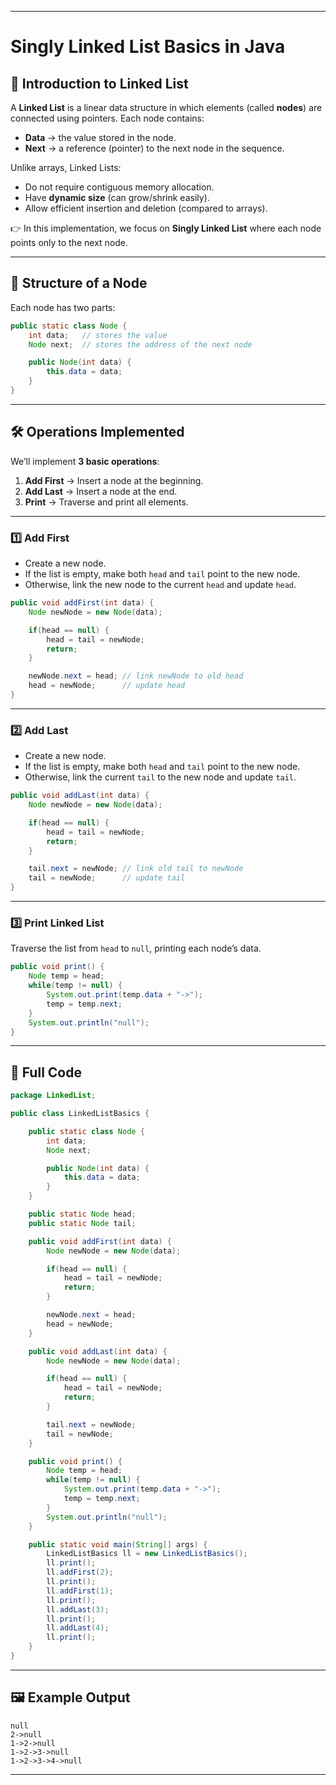 

---

# Singly Linked List Basics in Java   

## 📌 Introduction to Linked List

A **Linked List** is a linear data structure in which elements (called **nodes**) are connected using pointers.
Each node contains:

* **Data** → the value stored in the node.
* **Next** → a reference (pointer) to the next node in the sequence.

Unlike arrays, Linked Lists:

* Do not require contiguous memory allocation.
* Have **dynamic size** (can grow/shrink easily).
* Allow efficient insertion and deletion (compared to arrays).

👉 In this implementation, we focus on **Singly Linked List** where each node points only to the next node.

---

## 📖 Structure of a Node

Each node has two parts:

```java
public static class Node {
    int data;   // stores the value
    Node next;  // stores the address of the next node

    public Node(int data) {
        this.data = data;
    }
}
```

---

## 🛠 Operations Implemented

We’ll implement **3 basic operations**:

1. **Add First** → Insert a node at the beginning.
2. **Add Last** → Insert a node at the end.
3. **Print** → Traverse and print all elements.

---

### 1️⃣ Add First

* Create a new node.
* If the list is empty, make both `head` and `tail` point to the new node.
* Otherwise, link the new node to the current `head` and update `head`.

```java
public void addFirst(int data) {
    Node newNode = new Node(data);

    if(head == null) {
        head = tail = newNode;
        return;
    }

    newNode.next = head; // link newNode to old head
    head = newNode;      // update head
}
```

---

### 2️⃣ Add Last

* Create a new node.
* If the list is empty, make both `head` and `tail` point to the new node.
* Otherwise, link the current `tail` to the new node and update `tail`.

```java
public void addLast(int data) {
    Node newNode = new Node(data);

    if(head == null) {
        head = tail = newNode;
        return;
    }

    tail.next = newNode; // link old tail to newNode
    tail = newNode;      // update tail
}
```

---

### 3️⃣ Print Linked List

Traverse the list from `head` to `null`, printing each node’s data.

```java
public void print() {
    Node temp = head;
    while(temp != null) {
        System.out.print(temp.data + "->");
        temp = temp.next;
    }
    System.out.println("null");
}
```

---

## 🚀 Full Code

```java
package LinkedList;

public class LinkedListBasics {

    public static class Node {
        int data;
        Node next;

        public Node(int data) {
            this.data = data;
        }
    }

    public static Node head;
    public static Node tail;

    public void addFirst(int data) {
        Node newNode = new Node(data);

        if(head == null) {
            head = tail = newNode;
            return;
        }

        newNode.next = head;
        head = newNode;
    }

    public void addLast(int data) {
        Node newNode = new Node(data);

        if(head == null) {
            head = tail = newNode;
            return;
        }

        tail.next = newNode;
        tail = newNode;
    }

    public void print() {
        Node temp = head;
        while(temp != null) {
            System.out.print(temp.data + "->");
            temp = temp.next;
        }
        System.out.println("null");
    }

    public static void main(String[] args) {
        LinkedListBasics ll = new LinkedListBasics();
        ll.print();
        ll.addFirst(2);
        ll.print();
        ll.addFirst(1);
        ll.print();
        ll.addLast(3);
        ll.print();
        ll.addLast(4);
        ll.print();
    }
}
```

---

## 🖼 Example Output

```
null
2->null
1->2->null
1->2->3->null
1->2->3->4->null
```

---
